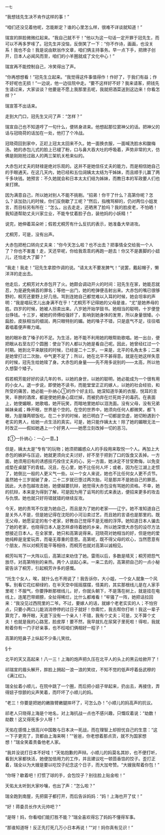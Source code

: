     一七 

   “我想钱先生决不肯作这样的事！”

   “咱们还没见着他呢，怎能断定？谁的心里怎么样，很难不详谈就知道！”

   瑞宣的胖脸微微红起来。“我自己就不干！”他以为这一句话一定开罪于冠先生，而可以不再多罗嗦了。冠先生并没恼，反倒笑了一下：“你不作诗，画画，也没关系！我也不会！我是说由默翁作文章，咱们俩主持事务。早一点下手，把牌子创开，日本人必闻风而至，咱们的小羊圈就成了文化中心！”

   瑞宣再不能控制自己，冷笑得出了声。

   “你再想想看！”冠先生立起来。“我觉得这件事值得作！作好了，于我们有益；作不好呢也无损！”一边说，他一边往院中走。“要不这样好不好？我来请客，把钱先生请过来，大家谈谈？他要是不愿上我那里去呢，我就把酒菜送到这边来！你看怎样？”

   瑞宣答不出话来。

   走到大门口，冠先生又问了声：“怎样？”

   瑞宣自己也不知道哼了一句什么，便转身进来。他想起那位窦神父的话。把神父的话与冠晓荷的话加在一处，他打了个冷战。

   冠晓荷回到家中，正赶上冠太太回来不久。她一面换衣服，一面喊洗脸水和酸梅汤。她的赤包儿式的脸上已褪了粉，口与鼻大吞大吐的呼吸着，声势非常的大，仿佛是刚刚抢过敌人的两三架机关枪来似的。

   大赤包对丈夫的财禄是绝对乐观的。这并不是她信任丈夫的能力，而是相信她自己的手眼通天。在这几天内，她已经和五位阔姨太太结为干姊妹，而且顺手儿赢了两千多块钱。她预言：不久她就会和日本太太们结为姊妹，而教日本的军政要人们也来打牌。

   因为满意自己，所以她对别人不能不挑剔。“招弟！你干了什么？高第你呢？怎么？该加劲儿的时候，你们反倒歇了工呢？”然后，指槐骂柳的，仍对两位小姐发言，而目标另有所在：“怎么，出去走走，还晒黑了脸吗？我的脸皮老，不怕晒！我知道帮助丈夫兴家立业，不能专仗着脸子白，装他妈的小妖精！”

   说完，她伸着耳朵听；假若尤桐芳有什么反抗的表示，她准备大举进攻。

   尤桐芳，可是，没有出声。

   大赤包把枪口转向丈夫来：“你今天怎么啦？也不出去？把事情全交给我一个人了？你也不害羞！走，天还早呢，你给我乖乖的再跑一趟去！你又不是裹脚的小妞儿，还怕走大了脚？”

   “我走！我走！”冠先生拿腔作调的说。“请太太不要发脾气！”说罢，戴起帽子，懒洋洋的走出去。

   他走后，尤桐芳对大赤包开了火。她颇会调动开火的时间：冠先生在家，她能忍就忍，为是避免祸首的罪名；等他一出门，她的枪弹便击射出来。大赤包的嘴已很够野的，桐芳还要野上好几倍。骂到连她自己都觉难以入耳的时候，她会坦率的声明：“我是唱玩艺儿出身满不在乎！”尤桐芳不记得她的父母是谁，“尤”是她养母的姓。四岁的时候，她被人拐卖出来。八岁她开始学鼓书。她相当的聪明，十岁便登台挣钱。十三岁，被她的师傅给强奸了，影响到她身体的发育，所以身量很矮。小扁脸，皮肤相当的细润，两只眼特别的媚。她的嗓子不错，只是底气不足，往往唱着唱着便声嘶力竭。

   她的眼补救了嗓子的不足。为生活，她不能不利用她的眼帮助歌唱。她一出台，便把眼从右至左打个圆圈：使台下的人都以为她是看自己呢。因此，她曾经红过一个时期。她到北平来献技的时候，已经是二十二岁。一来是，北平的名角太多；二来是她曾打过二次胎，中气更不足了；所以，她在北平不甚得意。就是在她这样失意的时候，冠先生给她赎了身。大赤包的身量——先不用多说别的——太高，所以他久想娶个矮子。

   假若桐芳能好好的读几年的书，以她的身世，以她的聪明，她必能成为一个很有用的小女人。退一步说，即使她不读书，而能堂堂正正的嫁人，以她的社会经验，和所受的痛苦，她必能一扑纳心①的作个好主妇。她深知道华美的衣服，悦耳的言笑，丰腴的酒席，都是使她把身心腐烂掉，而被扔弃在烂死岗子的毒药。在表面上，她使媚眼，她歌唱，她开玩笑，而暗地里她却以泪洗面。没有父母，没有兄弟姊妹亲戚；睁开眼，世界是个空的。在空的世界中，她须向任何人都微笑，都飞眼，为是赚两顿饭吃。在二十岁的时候，她已明白了一切都是空虚，她切盼遇到个老实的男人，给她一点生活的真实。可是，她只能作姨太太！除了她的媚眼无法一时改正——假如她遇上一个好男人——她愿立刻改掉一切的恶习。

   【①一扑纳心：一心一意。】

   但是，姨太太是“专有”的玩物；她须把媚惑众人的手段用来取悦一个人。再加上大赤包的嫉妒与压迫，她就更须向丈夫讨好，好不至于把到了口的饭食又丢掉。一方面，她须用旧有的诱惑技巧拴住丈夫的心，另一方面，她决定不甘受欺侮，以免变成垫在桌腿下的青蛙。况且，在心里，她不比任何人坏；或者，因为在江湖上走惯了，她倒比一般的人更义气一些。以一个女人来说，她也不比任何女人更不贞节。虽然她十三岁就破了身，二十二岁就已堕过两次胎，可是那并不是她自己的罪恶。因此，大赤包越攻击她，她便越要抗辩，她觉得大赤包没有骂她的资格。不幸，她的抗辩，本来是为得到了解，可是因为用了诟骂的形式来表达，便招来更多的攻击与仇恨。她也就只好将错就错的继续反攻。

   今天，她的责骂不仅是为她自己，而且是为了她的老家——辽宁。她不准知道自己是关外人不是，但是她记得在沈阳的小河沿卖过艺，而且她的言语也是那里的。既无父母，她愿妥定的有个老家，好教自己觉得不是无根的浮萍。她知道日本人骗去了她的老家，也晓得日本人是怎样虐待着她的乡亲，所以她深恨大赤包的设尽方法想接近日本人。在全家里，她只和高第说得来。冠晓荷对她相当的好，但是他的爱她纯粹是宠爱玩弄，而毫无尊重的意思。高第呢，既不得父母的欢心，当然愿意有个朋友，所以对桐芳能平等相待，而桐芳也就对高第以诚相见。

   桐芳叫骂了一大阵以后，高第过来劝住了她。雷雨以后，多数是晴天；桐芳把怨气放尽，对高第特别的亲热。两个人谈起心来。一来二去的，高第把自己的一点小秘密告诉了桐芳，引起桐芳许多的感慨。

   “托生个女人，唉，就什么也不用说了！我告诉你，大小姐，一个女人就象一个风筝。别看它花红柳绿的，在半天空中摇摇摆摆，怪美的，其实那根线儿是在人家手里呢！不服气，你要挣断那根线儿，好，你就头朝下，不是落在树上，就是挂在电线上，连尾巴带翅膀，全扯得稀烂，比什么都难看！”牢骚了一阵，她把话拉回来：“我没见过西院里的二爷。不过，要嫁人的话，就嫁个老老实实的人；不怕穷点，只要小两口儿能消消停停的过日子就好！你甭忙，我去帮你打听！我这一辈子算完了，睁开眼，天底下没有一个亲人！不错，我有个丈夫；可是，又不算个丈夫！也就是我的心路宽，脸皮厚！要不然，我早就扎在尿窝子里死啦！得啦，我就盼着你有一门子好亲事，也不枉咱们俩相好一程子！”

   高第的短鼻子上纵起不少条儿笑纹。

   §十

   北平的天又高起来！八一三！上海的炮声把久压在北平人的头上的黑云给掀开了！

   祁瑞宣的眉头解开，胖脸上拥起一浪一浪的笑纹，不知不觉的低声哼着岳武穆的《满江红》。

   瑞全扯着小顺儿，在院中跳了一个圈，而后把小妞子举起来，扔出去，再接住，弄得妞子惊颤的尖声笑着，而吓坏了小顺儿的妈。

   “老三！你要是把她的嫩胳臂嫩腿摔坏了，可怎么办！”小顺儿的妈高声的抗议。

   祁老人只晓得上海是个地名，对上海抗战一点也不感兴趣，只慨叹着说：“劫数！劫数！这又得死多少人呀！”

   天佑在感情上很高兴中国敢与日本决一死战，而在理智上却担忧自己的生意：“这一下子更完了，货都由上海来啊！”“爸爸，你老想着那点货，就不为国家想想！”瑞全笑着责备他老人家。

   “我并没说打日本不好哇！”天佑抱歉的声辩。小顺儿的妈莫名其妙，也不便打听，看到大家都快活，她便加倍用力的工作，并且建议吃一顿茴香馅的饺子。歪打正着，瑞全以为大嫂是要以吃饺子纪念这个日子，而大加夸赞。“大嫂我帮着你包！”

   “你呀？歇着吧！打惯了球的手，会包饺子？别往脸上贴金啦！”

   天佑太太听到大家吵嚷，也出了声：“怎么啦？”

   瑞全跑到南屋，先把窗子都打开，而后告诉妈妈：“妈！上海也开了仗！”

   “好！蒋委员长作大元帅吧？”

   “是呀！妈，你看咱们能打胜不能？”瑞全喜欢得忘了妈妈不懂得军事。

   “那谁知道呀！反正先打死几万小日本再说！”“对！妈你真有见识！”

